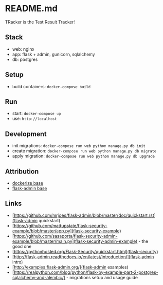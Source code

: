 # README.md

TRacker is the Test Result Tracker!


## Stack
- web: nginx
- app: flask + admin, gunicorn, sqlalchemy
- db: postgres


## Setup
- build containers: `docker-compose build`


## Run
- start: `docker-compose up`
- use: `http://localhost`


## Development
- init migrations: `docker-compose run web python manage.py db init`
- create migration: `docker-compose run web python manage.py db migrate`
- apply migration: `docker-compose run web python manage.py db upgrade`


## Attribution
- [dockerize base](https://realpython.com/blog/python/dockerizing-flask-with-compose-and-machine-from-localhost-to-the-cloud/)
- [flask-admin base](https://github.com/flask-admin/flask-admin/blob/master/examples/sqla/app.py)


## Links
- [https://github.com/mrjoes/flask-admin/blob/master/doc/quickstart.rst](flask-admin quickstart)
- [https://github.com/mattupstate/flask-security-example/blob/master/app.py](flask-security-example)
- [https://github.com/sasaporta/flask-security-admin-example/blob/master/main.py](flask-security-admin-example) - the good one
- [https://pythonhosted.org/Flask-Security/quickstart.html](flask-security)
- [http://flask-admin.readthedocs.io/en/latest/introduction/](flask-admin intro)
- [http://examples.flask-admin.org/](flask-admin examples)
- [https://realpython.com/blog/python/flask-by-example-part-2-postgres-sqlalchemy-and-alembic/] - migrations setup and usage guide
